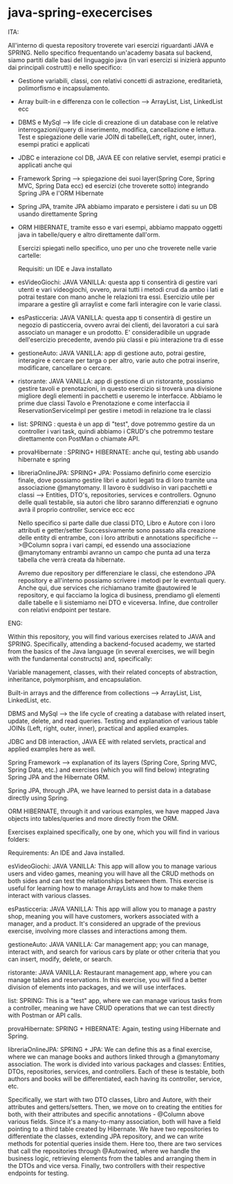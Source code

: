 # java-spring-execercises


ITA:

All'interno di questa repository troverete vari esercizi riguardanti JAVA e SPRING.
Nello specifico frequentando un'academy basata sul backend, siamo partiti dalle basi del linguaggio java (in vari esercizi si inizierà appunto dai principali costrutti) e nello specifico:

- Gestione variabili, classi, con relativi concetti di astrazione, ereditarietà, polimorfismo e incapsulamento.
- Array built-in e differenza con le collection --> ArrayList, List, LinkedList ecc
- DBMS e MySql --> life cicle di creazione di un database con le relative interrogazioni/query di inserimento, modifica, cancellazione e lettura.
  Test e spiegazione delle varie JOIN di tabelle(Left, right, outer, inner), esempi pratici e applicati
- JDBC e interazione col DB, JAVA EE con relative servlet, esempi pratici e applicati anche qui
- Framework Spring  --> spiegazione dei suoi layer(Spring Core, Spring MVC, Spring Data ecc) ed esercizi (che troverete sotto) integrando Spring JPA e l'ORM Hibernate
- Spring JPA, tramite JPA abbiamo imparato e persistere i dati su un DB usando direttamente Spring
- ORM HIBERNATE, tramite esso e vari esempi, abbiamo mappato oggetti java in tabelle/query e altro direttamente dall'orm.

  
  Esercizi spiegati nello specifico, uno per uno che troverete nelle varie cartelle:

  Requisiti: un IDE e Java installato

- esVideoGiochi: JAVA VANILLA: questa app ti consentirà di gestire vari utenti e vari videogiochi, ovvero, avrai tutti i metodi crud da ambo i lati
  e potrai testare con mano anche le relazioni tra essi.
  Esercizio utile per imparare a gestire gli arraylist e come farli interagire con le varie classi.

- esPasticceria: JAVA VANILLA: questa app ti consentirà di gestire un negozio di pasticceria, ovvero avrai dei clienti, dei lavoratori a cui sarà associato un manager e un prodotto.
  E' consideradibile un upgrade dell'esercizio precedente, avendo più classi e più interazione tra di esse

- gestioneAuto: JAVA VANILLA: app di gestione auto, potrai gestire, interagire e cercare per targa o per altro, varie auto che potrai inserire, modificare, cancellare o cercare.

- ristorante: JAVA VANILLA: app di gestione di un ristorante, possiamo gestire tavoli e prenotazioni, in questo esercizio si troverà una divisione migliore degli elementi
  in pacchetti e useremo le interfacce.
  Abbiamo le prime due classi Tavolo e Prenotazione e come interfaccia il ReservationServiceImpl per gestire i metodi in relazione tra le classi

- list: SPRING : questa è un app di "test", dove potremmo gestire da un controller i vari task, quindi abbiamo i CRUD's che potremmo testare
  direttamente con PostMan o chiamate API.

- provaHibernate : SPRING+ HIBERNATE: anche qui, testing abb usando hibernate e spring

- libreriaOnlineJPA: SPRING+ JPA: Possiamo definirlo come esercizio finale, dove possiamo gestire libri e autori legati tra di loro tramite una associazione @manytomany.
  Il lavoro è suddiviso in vari pacchetti e classi --> Entities, DTO's, repositories, services e controllers.
  Ognuno delle quali testabile, sia autori che libro saranno differenziati e ognuno avrà il proprio controller, service ecc ecc

  Nello specifico si parte dalle due classi DTO, Libro e Autore con i loro attributi e getter/setter
  Successivamente sono passato alla creazione delle entity di entrambe, con i loro attributi e annotations specifiche -->@Column sopra i vari campi,
  ed essendo una associazione @manytomany entrambi avranno un campo che punta ad una terza tabella che verrà creata da hibernate.
  
  Avremo due repository per differenziare le classi, che estendono JPA repository e all'interno possiamo scrivere i metodi per le eventuali query.
  Anche qui, due services che richiamano tramite @autowired le repository, e qui facciamo la logica di business, prendiamo gli elementi dalle tabelle e li sistemiamo
  nei DTO e viceversa.
  Infine, due controller con relativi endpoint per testare.


ENG:

Within this repository, you will find various exercises related to JAVA and SPRING. Specifically, attending a backend-focused academy, we started from the basics of the Java language (in several exercises, we will begin with the fundamental constructs) and, specifically:

Variable management, classes, with their related concepts of abstraction, inheritance, polymorphism, and encapsulation.

Built-in arrays and the difference from collections --> ArrayList, List, LinkedList, etc.

DBMS and MySql --> the life cycle of creating a database with related insert, update, delete, and read queries. Testing and explanation of various table JOINs (Left, right, outer, inner), practical and applied examples.

JDBC and DB interaction, JAVA EE with related servlets, practical and applied examples here as well.

Spring Framework --> explanation of its layers (Spring Core, Spring MVC, Spring Data, etc.) and exercises (which you will find below) integrating Spring JPA and the Hibernate ORM.

Spring JPA, through JPA, we have learned to persist data in a database directly using Spring.

ORM HIBERNATE, through it and various examples, we have mapped Java objects into tables/queries and more directly from the ORM.

Exercises explained specifically, one by one, which you will find in various folders:

Requirements: An IDE and Java installed.

esVideoGiochi: JAVA VANILLA: This app will allow you to manage various users and video games, meaning you will have all the CRUD methods on both sides and can test the relationships between them. This exercise is useful for learning how to manage ArrayLists and how to make them interact with various classes.

esPasticceria: JAVA VANILLA: This app will allow you to manage a pastry shop, meaning you will have customers, workers associated with a manager, and a product. It's considered an upgrade of the previous exercise, involving more classes and interactions among them.

gestioneAuto: JAVA VANILLA: Car management app; you can manage, interact with, and search for various cars by plate or other criteria that you can insert, modify, delete, or search.

ristorante: JAVA VANILLA: Restaurant management app, where you can manage tables and reservations. In this exercise, you will find a better division of elements into packages, and we will use interfaces.

list: SPRING: This is a "test" app, where we can manage various tasks from a controller, meaning we have CRUD operations that we can test directly with Postman or API calls.

provaHibernate: SPRING + HIBERNATE: Again, testing using Hibernate and Spring.

libreriaOnlineJPA: SPRING + JPA: We can define this as a final exercise, where we can manage books and authors linked through a @manytomany association. The work is divided into various packages and classes: Entities, DTOs, repositories, services, and controllers. Each of these is testable, both authors and books will be differentiated, each having its controller, service, etc.

Specifically, we start with two DTO classes, Libro and Autore, with their attributes and getters/setters. Then, we move on to creating the entities for both, with their attributes and specific annotations - @Column above various fields. Since it's a many-to-many association, both will have a field pointing to a third table created by Hibernate. We have two repositories to differentiate the classes, extending JPA repository, and we can write methods for potential queries inside them. Here too, there are two services that call the repositories through @Autowired, where we handle the business logic, retrieving elements from the tables and arranging them in the DTOs and vice versa. Finally, two controllers with their respective endpoints for testing.

